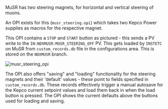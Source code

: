 MuSR has two steering magnets, for horizontal and vertical steering of muons.

An OPI exists for this (`musr_steering.opi`) which takes two Kepco Power supplies as macros for the respective magnet. 

This OPI contains a `STOP` and `START` button as pictured - this sends a PV write to the `IN:NDXMUSR:MUSR_STEERING_OFF` PV. This gets loaded by `INSTETC` on MuSR from `custom_records.db` file in the configurations area. This is stored on the `NDXMUSR` branch. 

![musr_steering_opi](https://raw.githubusercontent.com/wiki/ISISComputingGroup/ibex_developers_manual/musr_steering_opi.jpg)

The OPI also offers "saving" and "loading" functionality for the steering magnets and their 'default' values - these point to fields specified in `custom_records.db`. These records effectively trigger a manual autosave for the Kepco current setpoint values and load them back in when the load button is pressed. The OPI shows the current defaults above the buttons used for loading and saving. 